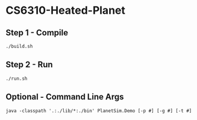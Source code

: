 CS6310-Heated-Planet
===================

## Step 1 - Compile
```
./build.sh
```

## Step 2 - Run
```
./run.sh
```

## Optional - Command Line Args
```
java -classpath '.:./lib/*:./bin' PlanetSim.Demo [-p #] [-g #] [-t #]
```


